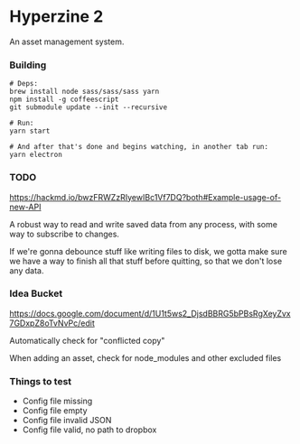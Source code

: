 # Hyperzine 2

An asset management system.

### Building

```
# Deps:
brew install node sass/sass/sass yarn
npm install -g coffeescript
git submodule update --init --recursive

# Run:
yarn start

# And after that's done and begins watching, in another tab run:
yarn electron
```

### TODO

https://hackmd.io/bwzFRWZzRIyewIBc1Vf7DQ?both#Example-usage-of-new-API

A robust way to read and write saved data from any process, with some way to subscribe to changes.

If we're gonna debounce stuff like writing files to disk, we gotta make sure we have a way to finish all that stuff before quitting, so that we don't lose any data.


### Idea Bucket

https://docs.google.com/document/d/1U1t5ws2_DjsdBBRG5bPBsRgXeyZvx7GDxpZ8oTvNvPc/edit

Automatically check for "conflicted copy"

When adding an asset, check for node_modules and other excluded files


### Things to test
* Config file missing
* Config file empty
* Config file invalid JSON
* Config file valid, no path to dropbox
